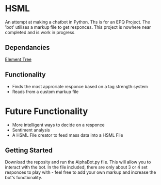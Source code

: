 # HSML
An attempt at making a chatbot in Python. Ths is for an EPQ Project. The 'bot' utilises a markup file to get responces. This project is nowhere near completed and is work in progress.
## Dependancies
[Element Tree](https://pypi.python.org/pypi/elementtree/) 
## Functionality
* Finds the most approriate responce based on a tag strength system
* Reads from a custom markup file
# Future Functionality
* More intelligent ways to decide on a responce
* Sentiment analysis
* A HSML File creator to feed mass data into a HSML File

## Getting Started
Download the reposity and run the AlphaBot.py file. This will allow you to interact with the bot. 
In the file included, there are only about 3 or 4 set responces to play with - feel free to add your own markup and increase the bot's functionality. 
